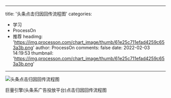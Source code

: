 
---
title: '头条点击归因回传流程图'
categories: 
 - 学习
 - ProcessOn
 - 推荐
headimg: 'https://img.processon.com/chart_image/thumb/61e25c711efad4259c653a3b.png'
author: ProcessOn
comments: false
date: 2022-02-03 14:19:53
thumbnail: 'https://img.processon.com/chart_image/thumb/61e25c711efad4259c653a3b.png'
---

<div>   
<img class="thumb" alt="头条点击归因回传流程图" src="https://img.processon.com/chart_image/thumb/61e25c711efad4259c653a3b.png" referrerpolicy="no-referrer">
<p>巨量引擎(头条系广告投放平台)点击归因回传流程图</p>  
</div>
            